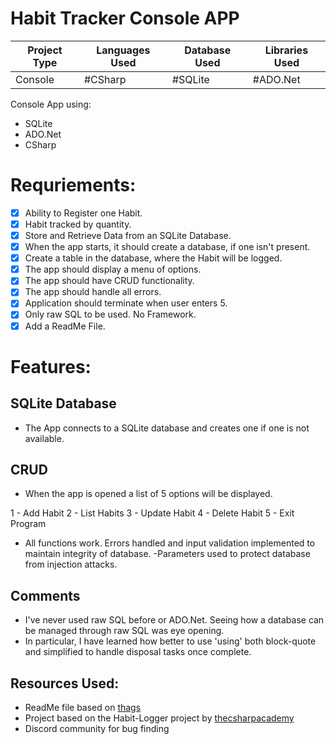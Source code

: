 # Habit Tracker Console APP

| Project Type | Languages Used | Database Used | Libraries Used | 
| ------------ | -------------- | ------------- | -------------- |
| Console      | #CSharp        | #SQLite       |   #ADO.Net     |

Console App using:

- SQLite 
- ADO.Net
- CSharp

# Requriements:

- [x] Ability to Register one Habit.
- [x] Habit tracked by quantity.
- [x] Store and Retrieve Data from an SQLite Database.
- [x] When the app starts, it should create a database, if one isn't present.
- [x] Create a table in the database, where the Habit will be logged.
- [x] The app should display a menu of options.
- [x] The app should have CRUD functionality.
- [x] The app should handle all errors.
- [x] Application should terminate when user enters 5.
- [x] Only raw SQL to be used. No Framework.
- [x] Add a ReadMe File.

# Features:

## SQLite Database

- The App connects to a SQLite database and creates one if one is not available.

## CRUD

- When the app is opened a list of 5 options will be displayed.

1 - Add Habit
2 - List Habits
3 - Update Habit
4 - Delete Habit
5 - Exit Program

- All functions work. Errors handled and input validation implemented to maintain integrity of database.
-Parameters used to protect database from injection attacks.

## Comments

- I've never used raw SQL before or ADO.Net. Seeing how a database can be managed through raw SQL was eye opening.
- In particular, I have learned how better to use 'using' both block-quote and simplified to handle disposal tasks once complete.

## Resources Used:
- ReadMe file based on [thags](https://github.com/thags/ConsoleTimeLogger/blob/master/README.md)
- Project based on the Habit-Logger project by [thecsharpacademy](https://www.thecsharpacademy.com/habit-tracker/)
- Discord community for bug finding
